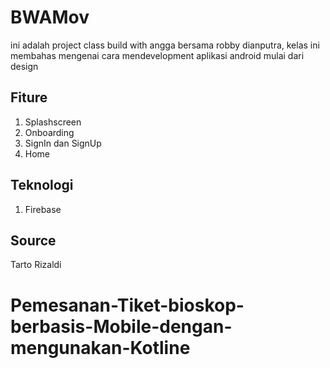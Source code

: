 # BWAMov
ini adalah project class build with angga bersama robby dianputra, kelas ini membahas mengenai cara mendevelopment aplikasi android mulai dari design

## Fiture
1. Splashscreen
2. Onboarding
3. SignIn dan SignUp
4. Home

## Teknologi
1. Firebase

## Source
Tarto Rizaldi
# Pemesanan-Tiket-bioskop-berbasis-Mobile-dengan-mengunakan-Kotline
